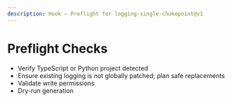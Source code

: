 ```yaml
---
description: Hook — Preflight for logging-single-chokepoint@v1
---
```


# Preflight Checks

- Verify TypeScript or Python project detected
- Ensure existing logging is not globally patched; plan safe replacements
- Validate write permissions
- Dry-run generation
